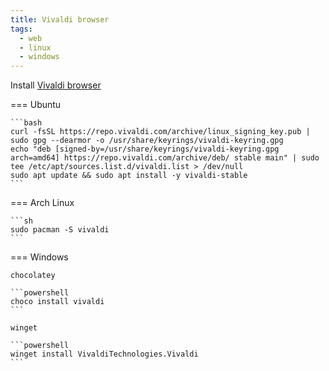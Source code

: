 ```yaml
---
title: Vivaldi browser
tags:
  - web
  - linux
  - windows
---
```


Install [Vivaldi browser](https://vivaldi.com/download/)

=== Ubuntu

    ```bash
    curl -fsSL https://repo.vivaldi.com/archive/linux_signing_key.pub | sudo gpg --dearmor -o /usr/share/keyrings/vivaldi-keyring.gpg
    echo "deb [signed-by=/usr/share/keyrings/vivaldi-keyring.gpg arch=amd64] https://repo.vivaldi.com/archive/deb/ stable main" | sudo tee /etc/apt/sources.list.d/vivaldi.list > /dev/null
    sudo apt update && sudo apt install -y vivaldi-stable
    ```

=== Arch Linux

    ```sh
    sudo pacman -S vivaldi
    ```

=== Windows

    chocolatey

    ```powershell
    choco install vivaldi
    ```

    winget

    ```powershell
    winget install VivaldiTechnologies.Vivaldi
    ```
